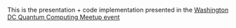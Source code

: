 This is the presentation + code implementation presented in the [Washington DC Quantum Computing Meetup event]([https://github.com](https://www.linkedin.com/events/quantumcomputingforquantumchemi7256029632620019712/comments/))
